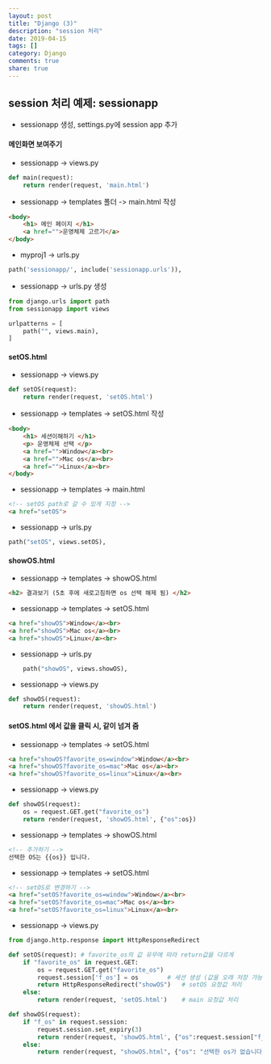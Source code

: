 ```yaml
---
layout: post
title: "Django (3)"
description: "session 처리"
date: 2019-04-15
tags: []
category: Django
comments: true
share: true
---
```


## session 처리 예제: sessionapp
- sessionapp 생성, settings.py에 session app 추가

#### 메인화면 보여주기
- sessionapp -> views.py
```python
def main(request):
    return render(request, 'main.html')
```

- sessionapp -> templates 폴더 -> main.html 작성
```html    
<body>
    <h1> 메인 페이지 </h1>
    <a href="">운영체제 고르기</a>
</body>
 ```

- myproj1 -> urls.py
```python
path('sessionapp/', include('sessionapp.urls')),
```

- sessionapp -> urls.py 생성
```python
from django.urls import path
from sessionapp import views

urlpatterns = [
    path("", views.main),
]
```

#### setOS.html 

- sessionapp -> views.py
```python
def setOS(request):
    return render(request, 'setOS.html')
```

- sessionapp -> templates -> setOS.html 작성
```html 
<body>
    <h1> 세션이해하기 </h1>
    <p> 운영체제 선택 </p>
    <a href="">Window</a><br>
    <a href="">Mac os</a><br>
    <a href="">Linux</a><br>
</body>
```

- sessionapp -> templates -> main.html
```html
<!-- setOS path로 갈 수 있게 지정 -->
<a href="setOS">
```

- sessionapp -> urls.py    
```python
path("setOS", views.setOS),
```

#### showOS.html 

-  sessionapp -> templates -> showOS.html
```html
<h2> 결과보기 (5초 후에 새로고침하면 os 선택 해제 됨) </h2>
```

- sessionapp -> templates -> setOS.html
```html
<a href="showOS">Window</a><br>
<a href="showOS">Mac os</a><br>
<a href="showOS">Linux</a><br>
```

- sessionapp -> urls.py
```python
    path("showOS", views.showOS),
```

- sessionapp -> views.py
```python
def showOS(request):
    return render(request, 'showOS.html')
```

#### setOS.html 에서 값을 클릭 시, 같이 넘겨 줌

- sessionapp -> templates -> setOS.html
```html
<a href="showOS?favorite_os=window">Window</a><br>
<a href="showOS?favorite_os=mac">Mac os</a><br>
<a href="showOS?favorite_os=linux">Linux</a><br>
```
- sessionapp -> views.py
```python
def showOS(request):
    os = request.GET.get("favorite_os")   
    return render(request, 'showOS.html', {"os":os})
```

- sessionapp -> templates -> showOS.html
```html
<!-- 추가하기 -->
선택한 OS는 {{os}} 입니다. 
```

- sessionapp -> templates -> setOS.html
```html
<!-- setOS로 변경하기 -->
<a href="setOS?favorite_os=window">Window</a><br>
<a href="setOS?favorite_os=mac">Mac os</a><br>
<a href="setOS?favorite_os=linux">Linux</a><br>
```

- sessionapp -> views.py
```python
from django.http.response import HttpResponseRedirect

def setOS(request): # favorite_os의 값 유무에 따라 return값을 다르게
    if "favorite_os" in request.GET:
        os = request.GET.get("favorite_os") 
        request.session['f_os'] = os        # 세션 생성 (값을 오래 저장 가능)
        return HttpResponseRedirect("showOS")   # setOS 요청값 처리
    else:
        return render(request, 'setOS.html')    # main 요청값 처리

def showOS(request):    
    if "f_os" in request.session:
        request.session.set_expiry(3)
        return render(request, 'showOS.html', {"os":request.session["f_os"]})
    else:
        return render(request, "showOS.html", {"os": "선택한 os가 없습니다."})
```


